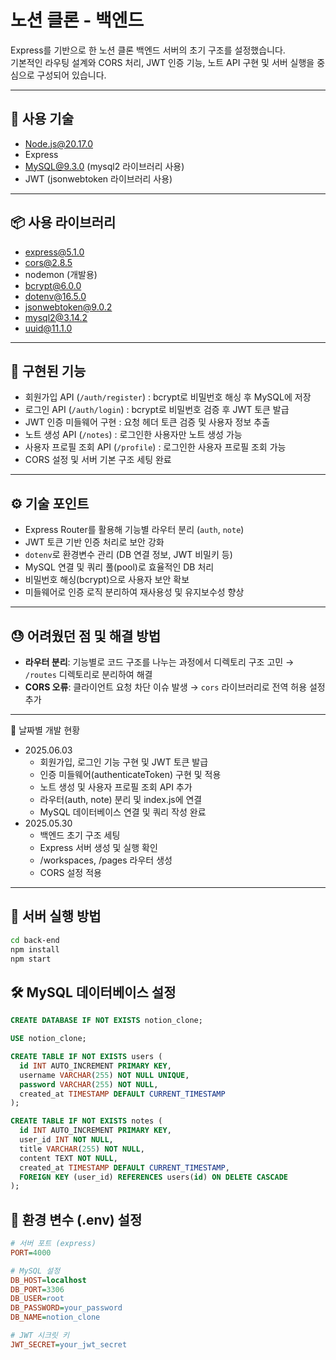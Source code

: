 # 노션 클론 - 백엔드

Express를 기반으로 한 노션 클론 백엔드 서버의 초기 구조를 설정했습니다.  
기본적인 라우팅 설계와 CORS 처리, JWT 인증 기능, 노트 API 구현 및 서버 실행을 중심으로 구성되어 있습니다.

---

## 🔧 사용 기술

- Node.js@20.17.0
- Express
- MySQL@9.3.0 (mysql2 라이브러리 사용)
- JWT (jsonwebtoken 라이브러리 사용)

---

## 📦 사용 라이브러리

- express@5.1.0
- cors@2.8.5
- nodemon (개발용)
- bcrypt@6.0.0
- dotenv@16.5.0
- jsonwebtoken@9.0.2
- mysql2@3.14.2
- uuid@11.1.0

---

## 🔑 구현된 기능

- 회원가입 API (`/auth/register`) : bcrypt로 비밀번호 해싱 후 MySQL에 저장  
- 로그인 API (`/auth/login`) : bcrypt로 비밀번호 검증 후 JWT 토큰 발급  
- JWT 인증 미들웨어 구현 : 요청 헤더 토큰 검증 및 사용자 정보 추출  
- 노트 생성 API (`/notes`) : 로그인한 사용자만 노트 생성 가능  
- 사용자 프로필 조회 API (`/profile`) : 로그인한 사용자 프로필 조회 가능  
- CORS 설정 및 서버 기본 구조 세팅 완료

---

## ⚙️ 기술 포인트

- Express Router를 활용해 기능별 라우터 분리 (`auth`, `note`)  
- JWT 토큰 기반 인증 처리로 보안 강화  
- `dotenv`로 환경변수 관리 (DB 연결 정보, JWT 비밀키 등)  
- MySQL 연결 및 쿼리 풀(pool)로 효율적인 DB 처리  
- 비밀번호 해싱(bcrypt)으로 사용자 보안 확보  
- 미들웨어로 인증 로직 분리하여 재사용성 및 유지보수성 향상

---

## 😓 어려웠던 점 및 해결 방법

- **라우터 분리**: 기능별로 코드 구조를 나누는 과정에서 디렉토리 구조 고민 → `/routes` 디렉토리로 분리하여 해결
- **CORS 오류**: 클라이언트 요청 차단 이슈 발생 → `cors` 라이브러리로 전역 허용 설정 추가

---

📅 날짜별 개발 현황
- 2025.06.03
    - 회원가입, 로그인 기능 구현 및 JWT 토큰 발급
    - 인증 미들웨어(authenticateToken) 구현 및 적용
    - 노트 생성 및 사용자 프로필 조회 API 추가
    - 라우터(auth, note) 분리 및 index.js에 연결
    - MySQL 데이터베이스 연결 및 쿼리 작성 완료
- 2025.05.30 
    - 백엔드 초기 구조 세팅
    - Express 서버 생성 및 실행 확인
    - /workspaces, /pages 라우터 생성
    - CORS 설정 적용
    
---

## 🚀 서버 실행 방법

```bash
cd back-end
npm install
npm start
```

## 🛠️ MySQL 데이터베이스 설정
```sql
CREATE DATABASE IF NOT EXISTS notion_clone;

USE notion_clone;

CREATE TABLE IF NOT EXISTS users (
  id INT AUTO_INCREMENT PRIMARY KEY,
  username VARCHAR(255) NOT NULL UNIQUE,
  password VARCHAR(255) NOT NULL,
  created_at TIMESTAMP DEFAULT CURRENT_TIMESTAMP
);

CREATE TABLE IF NOT EXISTS notes (
  id INT AUTO_INCREMENT PRIMARY KEY,
  user_id INT NOT NULL,
  title VARCHAR(255) NOT NULL,
  content TEXT NOT NULL,
  created_at TIMESTAMP DEFAULT CURRENT_TIMESTAMP,
  FOREIGN KEY (user_id) REFERENCES users(id) ON DELETE CASCADE
);
```

## 📁 환경 변수 (.env) 설정
```ini
# 서버 포트 (express)
PORT=4000

# MySQL 설정
DB_HOST=localhost
DB_PORT=3306
DB_USER=root
DB_PASSWORD=your_password
DB_NAME=notion_clone

# JWT 시크릿 키
JWT_SECRET=your_jwt_secret
```